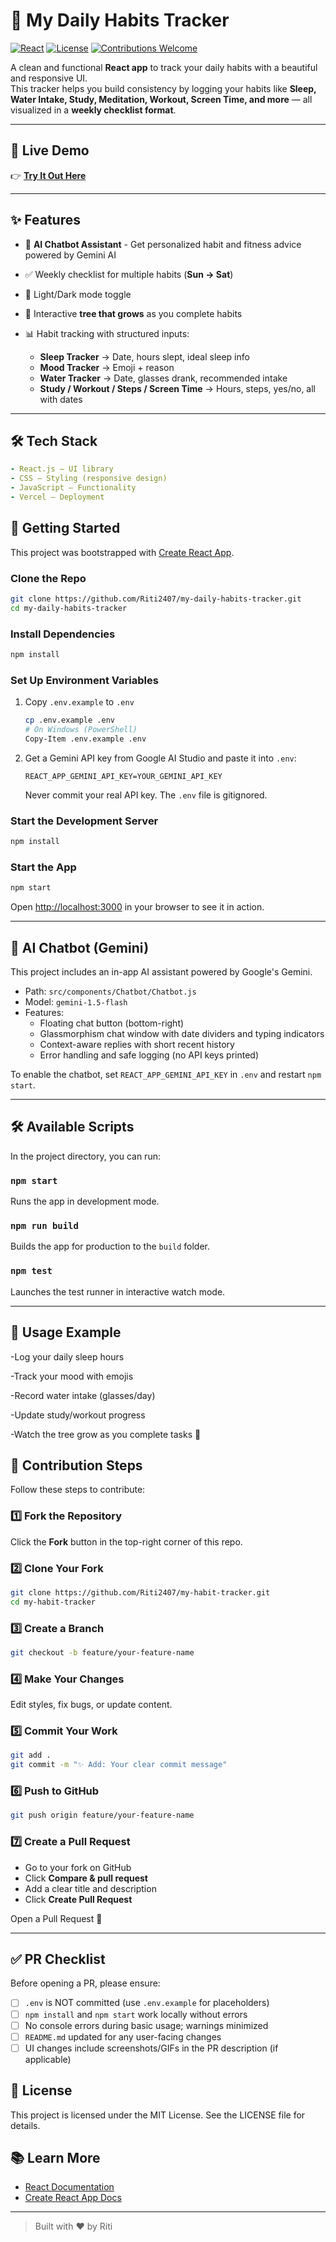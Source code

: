 # 🌸 My Daily Habits Tracker

[![React](https://img.shields.io/badge/React-18-blue?logo=react)](https://react.dev/)
[![License](https://img.shields.io/badge/License-MIT-green.svg)](./LICENSE)
[![Contributions Welcome](https://img.shields.io/badge/Contributions-Welcome-brightgreen.svg)](#-contributing)

A clean and functional **React app** to track your daily habits with a beautiful and responsive UI.  
This tracker helps you build consistency by logging your habits like **Sleep, Water Intake, Study, Meditation, Workout, Screen Time, and more** — all visualized in a **weekly checklist format**.

---

## 🚀 Live Demo
👉 [**Try It Out Here**](https://my-habit-tracker-k4bc.vercel.app/)

---

## ✨ Features

- 🤖 **AI Chatbot Assistant** - Get personalized habit and fitness advice powered by Gemini AI

- ✅ Weekly checklist for multiple habits (**Sun → Sat**)
- 🌙 Light/Dark mode toggle
- 🌱 Interactive **tree that grows** as you complete habits
- 📊 Habit tracking with structured inputs:
  - **Sleep Tracker** → Date, hours slept, ideal sleep info  
  - **Mood Tracker** → Emoji + reason  
  - **Water Tracker** → Date, glasses drank, recommended intake  
  - **Study / Workout / Steps / Screen Time** → Hours, steps, yes/no, all with dates  

---

## 🛠️ Tech Stack

```yaml
- React.js — UI library
- CSS — Styling (responsive design)
- JavaScript — Functionality
- Vercel — Deployment
```

## 🚀 Getting Started

This project was bootstrapped with [Create React App](https://github.com/facebook/create-react-app).

### Clone the Repo

```bash
git clone https://github.com/Riti2407/my-daily-habits-tracker.git
cd my-daily-habits-tracker
```

### Install Dependencies

```bash
npm install
```

### Set Up Environment Variables

1. Copy `.env.example` to `.env`
   ```bash
   cp .env.example .env
   # On Windows (PowerShell)
   Copy-Item .env.example .env
   ```
2. Get a Gemini API key from Google AI Studio and paste it into `.env`:
   ```
   REACT_APP_GEMINI_API_KEY=YOUR_GEMINI_API_KEY
   ```
   Never commit your real API key. The `.env` file is gitignored.

### Start the Development Server

```bash
npm install
```

### Start the App

```bash
npm start
```

Open [http://localhost:3000](http://localhost:3000) in your browser to see it in action.

---

## 🤖 AI Chatbot (Gemini)

This project includes an in-app AI assistant powered by Google's Gemini.

- Path: `src/components/Chatbot/Chatbot.js`
- Model: `gemini-1.5-flash`
- Features:
  - Floating chat button (bottom-right)
  - Glassmorphism chat window with date dividers and typing indicators
  - Context-aware replies with short recent history
  - Error handling and safe logging (no API keys printed)

To enable the chatbot, set `REACT_APP_GEMINI_API_KEY` in `.env` and restart `npm start`.

---

## 🛠️ Available Scripts

In the project directory, you can run:

### `npm start`
Runs the app in development mode.

### `npm run build`
Builds the app for production to the `build` folder.

### `npm test`
Launches the test runner in interactive watch mode.

---

## 🎯 Usage Example

-Log your daily sleep hours

-Track your mood with emojis

-Record water intake (glasses/day)

-Update study/workout progress

-Watch the tree grow as you complete tasks 🌱

## 🔧 Contribution Steps
Follow these steps to contribute:

### 1️⃣ Fork the Repository
Click the **Fork** button in the top-right corner of this repo.

### 2️⃣ Clone Your Fork
```bash
git clone https://github.com/Riti2407/my-habit-tracker.git
cd my-habit-tracker
```

### 3️⃣ Create a Branch
```bash
git checkout -b feature/your-feature-name
```

### 4️⃣ Make Your Changes
Edit styles, fix bugs, or update content.

### 5️⃣ Commit Your Work
```bash
git add .
git commit -m "✨ Add: Your clear commit message"
```

### 6️⃣ Push to GitHub
```bash
git push origin feature/your-feature-name
```

### 7️⃣ Create a Pull Request
- Go to your fork on GitHub
- Click **Compare & pull request**
- Add a clear title and description
- Click **Create Pull Request**


Open a Pull Request 🎉

---

## ✅ PR Checklist

Before opening a PR, please ensure:

- [ ] `.env` is NOT committed (use `.env.example` for placeholders)
- [ ] `npm install` and `npm start` work locally without errors
- [ ] No console errors during basic usage; warnings minimized
- [ ] `README.md` updated for any user-facing changes
- [ ] UI changes include screenshots/GIFs in the PR description (if applicable)

## 📜 License

This project is licensed under the MIT License.
See the LICENSE file for details.

## 📚 Learn More

- [React Documentation](https://reactjs.org/)
- [Create React App Docs](https://create-react-app.dev/)

---

> Built with ❤️ by Riti
